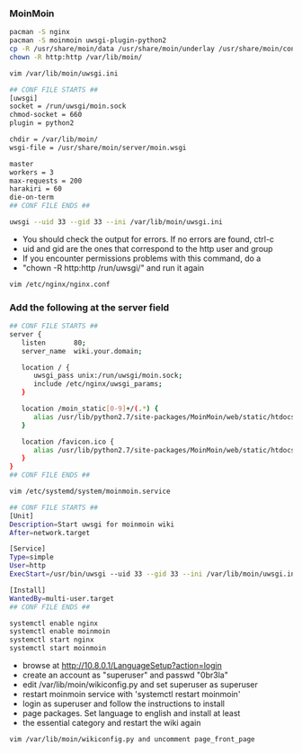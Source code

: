 ### MoinMoin
```bash
pacman -S nginx
pacman -S moinmoin uwsgi-plugin-python2
cp -R /usr/share/moin/data /usr/share/moin/underlay /usr/share/moin/config/wikiconfig.py /var/lib/moin/
chown -R http:http /var/lib/moin/
```

```bash
vim /var/lib/moin/uwsgi.ini
```

```bash
## CONF FILE STARTS ##
[uwsgi]
socket = /run/uwsgi/moin.sock
chmod-socket = 660
plugin = python2

chdir = /var/lib/moin/
wsgi-file = /usr/share/moin/server/moin.wsgi

master
workers = 3
max-requests = 200
harakiri = 60
die-on-term
## CONF FILE ENDS ##
```

```bash
uwsgi --uid 33 --gid 33 --ini /var/lib/moin/uwsgi.ini 
```

* You should check the output for errors. If no errors are found, ctrl-c
* uid and gid are the ones that correspond to the http user and group
* If you encounter permissions problems with this command, do a 
* "chown -R http:http /run/uwsgi/" and run it again

```bash
vim /etc/nginx/nginx.conf
```

### Add the following at the server field

```bash
## CONF FILE STARTS ##
server {
   listen       80;
   server_name  wiki.your.domain;

   location / {
      uwsgi_pass unix:/run/uwsgi/moin.sock;
      include /etc/nginx/uwsgi_params;
   }

   location /moin_static[0-9]+/(.*) {
      alias /usr/lib/python2.7/site-packages/MoinMoin/web/static/htdocs/$1;
   }

   location /favicon.ico {
      alias /usr/lib/python2.7/site-packages/MoinMoin/web/static/htdocs/favicon.ico;
   }
}
## CONF FILE ENDS ##
```

```bash
vim /etc/systemd/system/moinmoin.service
```

```bash
## CONF FILE STARTS ##
[Unit]
Description=Start uwsgi for moinmoin wiki
After=network.target

[Service]
Type=simple
User=http
ExecStart=/usr/bin/uwsgi --uid 33 --gid 33 --ini /var/lib/moin/uwsgi.ini

[Install]
WantedBy=multi-user.target
## CONF FILE ENDS ##
```

```bash
systemctl enable nginx
systemctl enable moinmoin
systemctl start nginx
systemctl start moinmoin
```

* browse at http://10.8.0.1/LanguageSetup?action=login
* create an account as "superuser" and passwd "0br3la"
* edit /var/lib/moin/wikiconfig.py and set superuser as superuser
* restart moinmoin service with 'systemctl restart moinmoin'
* login as superuser and follow the instructions to install
* page packages. Set language to english and install at least
* the essential category and restart the wiki again

```bash
vim /var/lib/moin/wikiconfig.py and uncomment page_front_page
```

